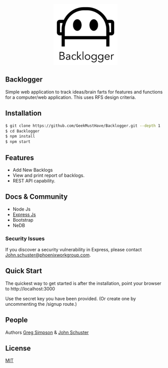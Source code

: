 <p align="center">
<img src="https://github.com/GeekMustHave/Backlogger/blob/master/public/images/IMG_5011.JPG" width="200">
</p>

## Backlogger

  Simple web application to track ideas/brain farts for features and functions for a computer/web application. This uses RFS design criteria.

## Installation

```bash
$ git clone https://github.com/GeekMustHave/Backlogger.git --depth 1
$ cd Backlogger
$ npm install
$ npm start
```

## Features

  * Add New Backlogs
  * View and print report of backlogs.
  * REST API capability.

## Docs & Community

  * Node Js
  * [Express Js](http://expressjs.com/)
  * Bootstrap
  * NeDB

### Security Issues

If you discover a security vulnerability in Express, please contact John.schuster@phoenixworkgroup.com.

## Quick Start

  The quickest way to get started is after the installation, point your browser to http://localhost:3000

  Use the secret key you have been provided. (Or create one by uncommenting the /signup route.)

## People

Authors [Greg Simpson](https://github.com/simpsong) & [John Schuster](https://github.com/GeekMustHave)

## License

  [MIT](LICENSE)